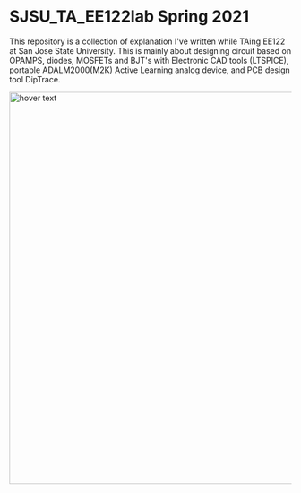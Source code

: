 # SJSU_TA_EE122lab Spring 2021
This repository is a collection of explanation I've written while TAing EE122 at San Jose State University. This is mainly about designing circuit based on OPAMPS, diodes, MOSFETs and BJT's with Electronic CAD tools (LTSPICE), portable ADALM2000(M2K) Active Learning analog device, and PCB design tool DipTrace.

<p align="left">
  <img src="https://github.com/victor4700/SJSU_TA_EE122lab/blob/main/lab%20components.png" width="700" title="hover text">
</p>

